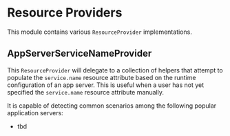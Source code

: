 
# Resource Providers

This module contains various `ResourceProvider` implementations.

## AppServerServiceNameProvider

This `ResourceProvider` will delegate to a collection of helpers that attempt
to populate the `service.name` resource attribute based on the runtime configuration
of an app server. This is useful when a user has not yet specified the `service.name` 
resource attribute manually.

It is capable of detecting common scenarios among the following popular application servers:

* tbd

